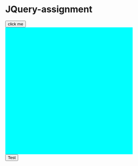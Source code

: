 # JQuery-assignment
<html>
<head>
    <meta charset="UTF-8">
    <meta name="viewport" content="width=device-width, initial-scale=1.0">
    <title>Document</title>
    <script src="jquery-3.7.1.slim.js"></script>
</head>
<body>
    <button id="hello">click me</button>
    <div id="clickme" style="width: 400px; height: 400px; background-color: aqua;"></div>
    <button id="test">Test</button>
    <script>
        const browser = $(window);
        browser.ready(function(){
            $('#hello').click(function(){
                $("#clickme").css('background', 'red');
            });
            $('#clickme').toggle('4000');
        });
    </script>
</body>
</html>
